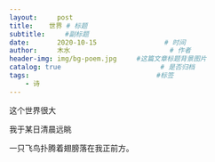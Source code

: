```yaml
---
layout:     post                       
title:    世界 # 标题
subtitle:     #副标题
date:       2020-10-15                 # 时间
author:     木水                         # 作者
header-img: img/bg-poem.jpg     #这篇文章标题背景图片
catalog: true                         # 是否归档
tags:                                #标签
    - 诗
---
```

这个世界很大

我于某日清晨远眺

一只飞鸟扑腾着翅膀落在我正前方。

